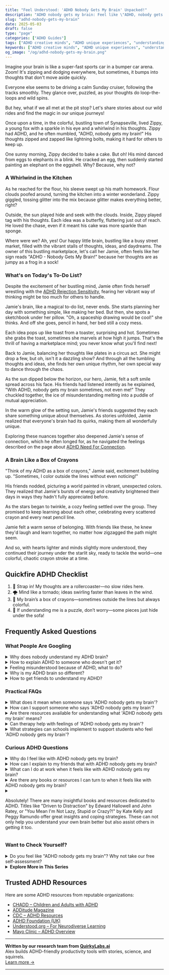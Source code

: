 ```yaml
---
title: "Feel Understood: 'ADHD Nobody Gets My Brain' Unpacked!"
description: "ADHD nobody gets my brain: Feel like \"ADHD, nobody gets my brain\"? Dive into our blog where your unique mind is celebrated. Discover stories and insights that make you feel seen and valued. Join our cozy corner of understanding and upliftment!"
slug: "adhd-nobody-gets-my-brain"
date: 2025-05-03
draft: false
type: "page"
categories: ["ADHD Guides"]
tags: ["ADHD creative minds", "ADHD unique experiences", "understanding ADHD brains", "ADHD adult challenges", "ADHD playful coping", "ADHD validation stories", "ADHD nobody understands"]
keywords: ["ADHD creative minds", "ADHD unique experiences", "understanding ADHD brains", "ADHD adult challenges", "ADHD playful coping", "ADHD validation stories", "ADHD nobody understands"]
og_image: "/og/adhd-nobody-gets-my-brain.png"
---
```


Imagine your brain is like a super-fast sports car in a bumper car arena. Zoom! It's zipping and dodging everywhere, but sometimes, it bumps into thoughts that don't move aside quickly. 

Everyone else seems to be driving a calm Sunday cruiser, following the tracks smoothly. They glance over, puzzled, as your thoughts do loop-the-loops and wild spins. 

But hey, what if we all met at the pit stop? Let's share stories about our wild rides and find the magic in our unique journeys!

Once upon a time, in the colorful, bustling town of Synapseville, lived Zippy, a young fox with a sparkle in his eye and a whirlwind in his thoughts. Zippy had ADHD, and he often mumbled, "ADHD, nobody gets my brain!" His thoughts zipped and zapped like lightning bolts, making it hard for others to keep up.

One sunny morning, Zippy decided to bake a cake. But oh! His mind danced from eggs to elephants in a blink. He cracked an egg, then suddenly started painting an elephant on the eggshell. Why? Because, why not?

### A Whirlwind in the Kitchen

As he reached for the flour, his sleeve swept up his math homework. Flour clouds poofed around, turning the kitchen into a winter wonderland. Zippy giggled, tossing glitter into the mix because glitter makes everything better, right?

Outside, the sun played hide and seek with the clouds. Inside, Zippy played tag with his thoughts. Each idea was a butterfly, fluttering just out of reach. He loved the chase, even if it meant his cake was more sparkle than sponge.

Where were we? Ah, yes! Our happy little brain, bustling like a busy street market, filled with the vibrant stalls of thoughts, ideas, and daydreams. The owner of this bustling marketplace, let's call her Jamie, often feels like her sign reads "ADHD - Nobody Gets My Brain!" because her thoughts are as jumpy as a frog in a sock!

### What's on Today's To-Do List?

Despite the excitement of her bustling mind, Jamie often finds herself wrestling with the [ADHD Rejection Sensitivity](/pages/adhd-rejection-sensitivity/), fearing her vibrant way of thinking might be too much for others to handle.

Jamie's brain, like a magical to-do list, never ends. She starts planning her day with something simple, like making her bed. But then, she spots a sketchbook under her pillow. "Oh, a spaceship drawing would be cool!" she thinks. And off she goes, pencil in hand, her bed still a cozy mess.

Each idea pops up like toast from a toaster, surprising and hot. Sometimes she grabs the toast, sometimes she marvels at how high it jumps. That's the thrill of having a marketplace mind; you never know what you'll find next!

Back to Jamie, balancing her thoughts like plates in a circus act. She might drop a few, but oh, isn't it a dazzling show? And through all the tumbling thoughts and ideas, she finds her own unique rhythm, her own special way to dance through the chaos.

As the sun dipped below the horizon, our hero, Jamie, felt a soft smile spread across his face. His friends had listened intently as he explained, "With ADHD, nobody gets my brain sometimes, not even me!" They chuckled together, the ice of misunderstanding melting into a puddle of mutual appreciation.

In the warm glow of the setting sun, Jamie's friends suggested they each share something unique about themselves. As stories unfolded, Jamie realized that everyone's brain had its quirks, making them all wonderfully unique.

Exploring these nuances together also deepened Jamie's sense of connection, which he often longed for, as he navigated the feelings described on the page about [ADHD Need For Connection](/pages/adhd-need-for-connection/).

### A Brain Like a Box of Crayons

"Think of my ADHD as a box of crayons," Jamie said, excitement bubbling up. "Sometimes, I color outside the lines without even noticing!"

His friends nodded, picturing a world painted in vibrant, unexpected colors. They realized that Jamie's bursts of energy and creativity brightened their days in ways they hadn't fully appreciated before.

As the stars began to twinkle, a cozy feeling settled over the group. They promised to keep learning about each other, celebrating every scattered crayon and every neat pencil line.

Jamie felt a warm sense of belonging. With friends like these, he knew they'd laugh and learn together, no matter how zigzagged the path might seem.

And so, with hearts lighter and minds slightly more understood, they continued their journey under the starlit sky, ready to tackle the world—one colorful, chaotic crayon stroke at a time.

## Quickfire ADHD Checklist

1. 🚀 Strap in! My thoughts are a rollercoaster—no slow rides here.
2. 🌪️ Mind like a tornado; ideas swirling faster than leaves in the wind.
3. 🎨 My brain’s a box of crayons—sometimes outside the lines but always colorful.
4. 🧩 If understanding me is a puzzle, don’t worry—some pieces just hide under the sofa!

## Frequently Asked Questions



### What People Are Googling

<details><summary>Why does nobody understand my ADHD brain?</summary><p>Feeling misunderstood is really tough, especially when it comes to something as personal as ADHD. Remember, ADHD brains work uniquely, processing information and emotions differently than those without ADHD, which can sometimes make communication challenging. It's not that people don't want to understand; often, they just aren't equipped with the knowledge or experience. Sharing how ADHD affects you, or even pointing them to resources can help bridge that understanding gap. You're doing great, just by seeking to explain your experiences.</p></details>
<details><summary>How to explain ADHD to someone who doesn't get it?</summary><p>Explaining ADHD to someone who isn't familiar with it can be a cozy chat over a cup of tea. You might start by saying that ADHD is like having a brain that's tuned to a different radio frequency, often noticing lots of background noise that others might miss. It's not about lacking focus, but rather how one's focus shifts rapidly from one interest to another, making traditional ways of organizing and prioritizing a bit tricky. Emphasize that while it comes with challenges, it also brings unique strengths like creativity and the ability to think outside the box, showing that it's just a different way of experiencing the world.</p></details>
<details><summary>Feeling misunderstood because of ADHD, what to do?</summary><p>It's really common to feel misunderstood when you're dealing with ADHD, and I'm sorry you're going through that. A good first step might be to share some basic information about ADHD with the people in your life, focusing on how it affects you personally. This can help them see things from your perspective and understand your unique experiences and needs. Also, consider connecting with a support group or online community where you can meet others who really 'get it'—it can be incredibly validating to be around people who share your experiences and can offer insights and support.</p></details>
<details><summary>Why is my ADHD brain so different?</summary><p>Your ADHD brain is indeed unique, and it's all about the way it handles neurotransmitters like dopamine and norepinephrine. This difference can affect your attention, impulse control, and motivation, making everyday tasks feel a bit more challenging at times. But remember, this also means you likely have bursts of creativity, problem-solving abilities, and a dynamic way of thinking that others might not have. Embrace these qualities as your superpowers, even on the days when they feel a bit more like kryptonite.</p></details>
<details><summary>How to get friends to understand my ADHD?</summary><p>Explaining ADHD to friends can feel daunting, but opening up about your experiences can help deepen your connections. Start by sharing specific ways ADHD affects you, as personal stories are often more relatable. Maybe explain how it influences your social interactions, your time management, or your emotional responses. It’s also helpful to suggest concrete ways they can support you, like understanding when you need a break or offering gentle reminders for plans. Remember, true friends will appreciate your honesty and will want to support you in any way they can.</p></details>



### Practical FAQs

<details><summary>What does it mean when someone says 'ADHD nobody gets my brain'?</summary><p>When someone with ADHD says "nobody gets my brain," they're often expressing a feeling of being misunderstood or out of sync with others around them. ADHD can affect how they think, focus, and handle emotions, which sometimes makes it hard for others who don't have ADHD to grasp their experiences and reactions. This phrase might be a way of saying they feel isolated or different because of these unique brain processes. It's a heartfelt call to be seen and understood in their own way, with all the quirks and qualities that ADHD brings into their life.</p></details>
<details><summary>How can I support someone who says 'ADHD nobody gets my brain'?</summary><p>It’s really wonderful that you want to support your friend who feels misunderstood because of their ADHD. A great first step is to simply listen with empathy and validate their feelings without immediately offering solutions or advice. You might also learn more about ADHD to better understand their experiences and challenges. Encouraging and celebrating their unique strengths and talents can also make a big difference in helping them feel seen and appreciated.</p></details>
<details><summary>Are there resources available for understanding what 'ADHD nobody gets my brain' means?</summary><p>Absolutely, feeling like "nobody gets my brain" is a common sentiment among those with ADHD, and there are plenty of resources out there to help you feel understood and supported. Websites like ADDitude Magazine offer articles, webinars, and personal stories that can provide insights into how ADHD affects thinking and processing. Books like "Driven to Distraction" by Edward Hallowell and John Ratey can also be a comforting source of information and camaraderie. Additionally, connecting with online forums and local support groups where you can share experiences and strategies with others who truly "get" your brain can be incredibly validating and helpful.</p></details>
<details><summary>Can therapy help with feelings of 'ADHD nobody gets my brain'?</summary><p>Absolutely, therapy can be incredibly helpful for those feelings! It offers a supportive space where you can explore and express your unique thoughts and experiences without judgment. A therapist who understands ADHD can help you navigate those feelings of being misunderstood and teach you strategies to communicate your needs and experiences more effectively. Plus, it's always comforting to have someone who's there to listen and truly get where you're coming from.</p></details>
<details><summary>What strategies can schools implement to support students who feel 'ADHD nobody gets my brain'?</summary><p>It's so important for schools to create an environment where every student feels understood and valued, especially those with ADHD. One effective strategy is for schools to offer training for teachers on ADHD and its impacts on learning and behavior, helping them tailor their teaching methods to meet diverse needs. Schools can also establish a mentoring system where students with ADHD can connect with educators or peers who understand their experiences. Additionally, providing quiet, distraction-free zones can help students manage sensory overload and focus better. Through these compassionate steps, schools can make a big difference in helping students with ADHD feel seen and supported.</p></details>



### Curious ADHD Questions

<details><summary>Why do I feel like with ADHD nobody gets my brain?</summary><p>It's completely understandable to feel that way; ADHD can make your thinking patterns and processing style quite unique compared to others who don't have ADHD. Your brain is wired to handle tasks, emotions, and stimuli differently, which might not always align with the expectations or rhythms of those around you. Remember, this doesn't diminish your incredible strengths and the unique perspectives you bring. It might be helpful to connect with others who have ADHD, as they can offer the understanding and camaraderie that comes from shared experiences.</p></details>
<details><summary>How can I explain to my friends that with ADHD nobody gets my brain?</summary><p>Oh, explaining how unique your ADHD brain works to friends can feel a bit daunting, but it's wonderful that you want to share this part of yourself! A cozy way to start might be by comparing your brain to a radio that's tuned into multiple stations at once. Explain that while this can make focusing challenging, it also blesses you with the superpower of connecting seemingly unrelated ideas and maintaining a vibrant stream of creativity. You could invite them to ask questions, too, turning it into a warm, open conversation that helps them understand your unique perspective better.</p></details>
<details><summary>What can I do at work when it feels like with ADHD nobody gets my brain?</summary><p>Feeling misunderstood, especially at work, can be really tough. A helpful step might be to share a bit about how ADHD affects you with your coworkers or manager, focusing on specifics like what environments help you focus or how you organize tasks. This not only increases understanding but also opens the door for potential support and accommodations. Remember, you bring unique strengths to your team, and a little insight into your world can help others appreciate your unique contributions even more.</p></details>
<details><summary>Are there any books or resources I can turn to when it feels like with ADHD nobody gets my brain?</summary><p>Absolutely, feeling misunderstood can be really tough, but there are some wonderful resources out there that can help you feel seen and understood. A great start is "Driven to Distraction" by Dr. Edward Hallowell and Dr. John Ratey, which is a classic and very relatable for many with ADHD. Another enriching read is "You Mean I'm Not Lazy, Stupid or Crazy?!" by Kate Kelly and Peggy Ramundo, which is both comforting and informative. These books not only offer insights into how your ADHD brain works but also provide practical advice and a sense of community and understanding.</p></details>
<details><summary><p>Absolutely! There are many insightful books and resources dedicated to ADHD. Titles like "Driven to Distraction" by Edward Hallowell and John Ratey, or "You Mean I'm Not Lazy, Stupid or Crazy?!" by Kate Kelly and Peggy Ramundo offer great insights and coping strategies. These can not only help you understand your own brain better but also assist others in getting it too.</p></summary><p>Absolutely! There are many insightful books and resources dedicated to understanding and managing ADHD. Titles such as "Driven to Distraction" by Edward Hallowell and John Ratey, and "You Mean I'm Not Lazy, Stupid or Crazy?!" by Kate Kelly and Peggy Ramundo, are filled with valuable insights and practical coping strategies. These books not only help you understand your own brain better but also provide tools and perspectives that can help others understand ADHD too. Curling up with one of these can be both comforting and enlightening!</p></details>



### Want to Check Yourself?

<details><summary>Do you feel like "ADHD nobody gets my brain"? Why not take our free self-assessment?</summary><p>Absolutely, feeling misunderstood is really common among those with ADHD. Your brain is unique and full of fireworks—sometimes it's a bit hard for others to keep up! Our free self-assessment is a gentle starting point to help you understand your brain's unique wiring a bit better. It’s quick, easy, and might give you some useful insights into how your mind works. Why not give it a try and see what you discover about your wonderful brain?</p></details>

<script type="application/ld+json">
{
  "@context": "https://schema.org",
  "@type": "FAQPage",
  "mainEntity": [
    {
      "@type": "Question",
      "name": "Why does nobody understand my ADHD brain?",
      "acceptedAnswer": {
        "@type": "Answer",
        "text": "Feeling misunderstood is really tough, especially when it comes to something as personal as ADHD. Remember, ADHD brains work uniquely, processing information and emotions differently than those without ADHD, which can sometimes make communication challenging. It's not that people don't want to understand; often, they just aren't equipped with the knowledge or experience. Sharing how ADHD affects you, or even pointing them to resources can help bridge that understanding gap. You're doing great, just by seeking to explain your experiences."
      }
    },
    {
      "@type": "Question",
      "name": "How to explain ADHD to someone who doesn't get it?",
      "acceptedAnswer": {
        "@type": "Answer",
        "text": "Explaining ADHD to someone who isn't familiar with it can be a cozy chat over a cup of tea. You might start by saying that ADHD is like having a brain that's tuned to a different radio frequency, often noticing lots of background noise that others might miss. It's not about lacking focus, but rather how one's focus shifts rapidly from one interest to another, making traditional ways of organizing and prioritizing a bit tricky. Emphasize that while it comes with challenges, it also brings unique strengths like creativity and the ability to think outside the box, showing that it's just a different way of experiencing the world."
      }
    },
    {
      "@type": "Question",
      "name": "Feeling misunderstood because of ADHD, what to do?",
      "acceptedAnswer": {
        "@type": "Answer",
        "text": "It's really common to feel misunderstood when you're dealing with ADHD, and I'm sorry you're going through that. A good first step might be to share some basic information about ADHD with the people in your life, focusing on how it affects you personally. This can help them see things from your perspective and understand your unique experiences and needs. Also, consider connecting with a support group or online community where you can meet others who really 'get it'\u2014it can be incredibly validating to be around people who share your experiences and can offer insights and support."
      }
    },
    {
      "@type": "Question",
      "name": "Why is my ADHD brain so different?",
      "acceptedAnswer": {
        "@type": "Answer",
        "text": "Your ADHD brain is indeed unique, and it's all about the way it handles neurotransmitters like dopamine and norepinephrine. This difference can affect your attention, impulse control, and motivation, making everyday tasks feel a bit more challenging at times. But remember, this also means you likely have bursts of creativity, problem-solving abilities, and a dynamic way of thinking that others might not have. Embrace these qualities as your superpowers, even on the days when they feel a bit more like kryptonite."
      }
    },
    {
      "@type": "Question",
      "name": "How to get friends to understand my ADHD?",
      "acceptedAnswer": {
        "@type": "Answer",
        "text": "Explaining ADHD to friends can feel daunting, but opening up about your experiences can help deepen your connections. Start by sharing specific ways ADHD affects you, as personal stories are often more relatable. Maybe explain how it influences your social interactions, your time management, or your emotional responses. It\u2019s also helpful to suggest concrete ways they can support you, like understanding when you need a break or offering gentle reminders for plans. Remember, true friends will appreciate your honesty and will want to support you in any way they can."
      }
    }
  ]
}
</script>
<script type="application/ld+json">
{
  "@context": "https://schema.org",
  "@type": "Article",
  "author": {
    "@type": "Person",
    "name": "QuirkyLabs",
    "url": "https://quirkylabs.ai/about"
  },
  "headline": "\"Feel Understood: 'ADHD Nobody Gets My Brain' Unpacked!\"",
  "mainEntityOfPage": "https://blog.quirkylabs.ai/pages/adhd-nobody-gets-my-brain/",
  "datePublished": "2025-05-03"
}
</script>
<script type="application/ld+json">
{
  "@context": "https://schema.org",
  "@type": "BreadcrumbList",
  "itemListElement": [
    {
      "@type": "ListItem",
      "position": 1,
      "name": "Home",
      "item": "https://quirkylabs.ai/"
    },
    {
      "@type": "ListItem",
      "position": 2,
      "name": "Blog",
      "item": "https://blog.quirkylabs.ai/"
    },
    {
      "@type": "ListItem",
      "position": 3,
      "name": "\"Feel Understood: 'ADHD Nobody Gets My Brain' Unpacked!\"",
      "item": "https://blog.quirkylabs.ai/pages/adhd-nobody-gets-my-brain/"
    }
  ]
}
</script>

<details>
<summary><strong>Explore More in This Series</strong></summary>

- [Adhd Fear Of Being Too Much](/pages/adhd-fear-of-being-too-much/)
- [Adhd Dont Fit In](/pages/adhd-dont-fit-in/)
- [Adhd Loneliness In Relationships](/pages/adhd-loneliness-in-relationships/)
- [Adhd No One Understands Me](/pages/adhd-no-one-understands-me/)
- [Adhd Cant Explain Yourself](/pages/adhd-cant-explain-yourself/)
- [Adhd Hiding True Self](/pages/adhd-hiding-true-self/)
- [Adhd Social Anxiety Layer](/pages/adhd-social-anxiety-layer/)
- [Adhd Connection Overwhelm](/pages/adhd-connection-overwhelm/)
</details>



## Trusted ADHD Resources

Here are some ADHD resources from reputable organizations:

- [CHADD – Children and Adults with ADHD](https://chadd.org)
- [ADDitude Magazine](https://www.additudemag.com)
- [CDC – ADHD Resources](https://www.cdc.gov/ncbddd/adhd)
- [ADHD Foundation (UK)](https://www.adhdfoundation.org.uk)
- [Understood.org – For Neurodiverse Learning](https://www.understood.org)
- [Mayo Clinic – ADHD Overview](https://www.mayoclinic.org/diseases-conditions/adhd)


---

**Written by our research team from [QuirkyLabs.ai](https://quirkylabs.ai)**  
Alex builds ADHD-friendly productivity tools with stories, science, and squirrels.  
[Learn more →](https://quirkylabs.ai)

---